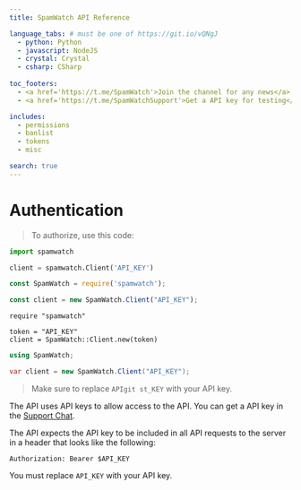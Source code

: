 ```yaml
---
title: SpamWatch API Reference

language_tabs: # must be one of https://git.io/vQNgJ
  - python: Python
  - javascript: NodeJS
  - crystal: Crystal
  - csharp: CSharp
  
toc_footers:
  - <a href='https://t.me/SpamWatch'>Join the channel for any news</a>
  - <a href='https://t.me/SpamWatchSupport'>Get a API key for testing</a>

includes:
  - permissions
  - banlist
  - tokens
  - misc

search: true
---
```


# Authentication

> To authorize, use this code:

```python
import spamwatch

client = spamwatch.Client('API_KEY')
```

```javascript
const SpamWatch = require('spamwatch');

const client = new SpamWatch.Client("API_KEY");
```

```crystal
require "spamwatch"

token = "API_KEY"
client = SpamWatch::Client.new(token)
```

```csharp
using SpamWatch;

var client = new SpamWatch.Client("API_KEY");
```

> Make sure to replace `APIgit st_KEY` with your API key.

The API uses API keys to allow access to the API. You can get a API key in the [Support Chat](https://t.me/SpamWatchSupport).

The API expects the API key to be included in all API requests to the server in a header that looks like the following:

`Authorization: Bearer $API_KEY`

<aside class="notice">
You must replace <code>API_KEY</code> with your API key.
</aside>
